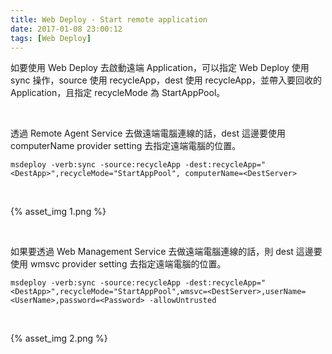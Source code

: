 ```yaml
---
title: Web Deploy - Start remote application
date: 2017-01-08 23:00:12
tags: [Web Deploy]
---
```


如要使用 Web Deploy 去啟動遠端 Application，可以指定 Web Deploy 使用 sync 操作，source 使用 recycleApp，dest 使用 recycleApp，並帶入要回收的 Application，且指定 recycleMode 為 StartAppPool。  

<!-- More -->

<br/>

透過 Remote Agent Service 去做遠端電腦連線的話，dest 這邊要使用 computerName provider setting 去指定遠端電腦的位置。  

    msdeploy -verb:sync -source:recycleApp -dest:recycleApp="<DestApp>",recycleMode="StartAppPool", computerName=<DestServer>

<br/>


{% asset_img 1.png %}

<br/>


如果要透過 Web Management Service 去做遠端電腦連線的話，則 dest 這邊要使用 wmsvc provider setting 去指定遠端電腦的位置。  

    msdeploy -verb:sync -source:recycleApp -dest:recycleApp="<DestApp>",recycleMode="StartAppPool",wmsvc=<DestServer>,userName=<UserName>,password=<Password> -allowUntrusted


<br/>


{% asset_img 2.png %}

<br/>
